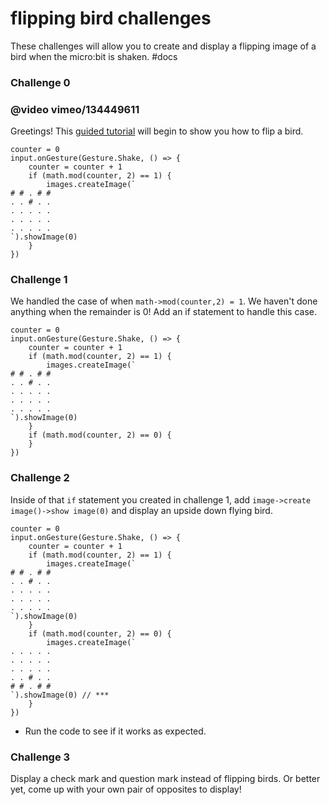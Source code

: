 # flipping bird challenges

These challenges will allow you to create and display a flipping image of a bird when the micro:bit is shaken. #docs

### Challenge 0

### @video vimeo/134449611

Greetings! This [guided tutorial](/microbit/lessons/flipping-bird/tutorial) will begin to show you how to flip a bird.

```
counter = 0
input.onGesture(Gesture.Shake, () => {
    counter = counter + 1
    if (math.mod(counter, 2) == 1) {
        images.createImage(`
# # . # #
. . # . .
. . . . .
. . . . .
. . . . .
`).showImage(0)
    }
})
```

### Challenge 1

We handled the case of when `math->mod(counter,2) = 1`. We haven't done anything when the remainder is 0! Add an if statement to handle this case.

```
counter = 0
input.onGesture(Gesture.Shake, () => {
    counter = counter + 1
    if (math.mod(counter, 2) == 1) {
        images.createImage(`
# # . # #
. . # . .
. . . . .
. . . . .
. . . . .
`).showImage(0)
    }
    if (math.mod(counter, 2) == 0) {
    }
})
```

### Challenge 2

Inside of that `if` statement you created in challenge 1, add `image->create image()->show image(0)` and display an upside down flying bird.

```
counter = 0
input.onGesture(Gesture.Shake, () => {
    counter = counter + 1
    if (math.mod(counter, 2) == 1) {
        images.createImage(`
# # . # #
. . # . .
. . . . .
. . . . .
. . . . .
`).showImage(0)
    }
    if (math.mod(counter, 2) == 0) {
        images.createImage(`
. . . . .
. . . . .
. . . . .
. . # . .
# # . # #
`).showImage(0) // ***
    }
})
```

* Run the code to see if it works as expected.

### Challenge 3

Display a check mark and question mark instead of flipping birds. Or better yet, come up with your own pair of opposites to display!

